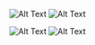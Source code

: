  ![Alt Text](https://cms-assets.tutsplus.com/uploads/users/108/posts/21424/image/run-animation-4-8-final2.gif ) ![Alt Text](https://build-it-yourself.com/s-programs/images/geek-gif.gif )


 ![Alt Text](https://wpamelia.com/wp-content/uploads/2018/11/ezgif-2-6d0b072c3d3f.gif ) ![Alt Text](https://wpamelia.com/wp-content/uploads/2018/11/ezgif-2-6d0b072c3d3f.gif )



